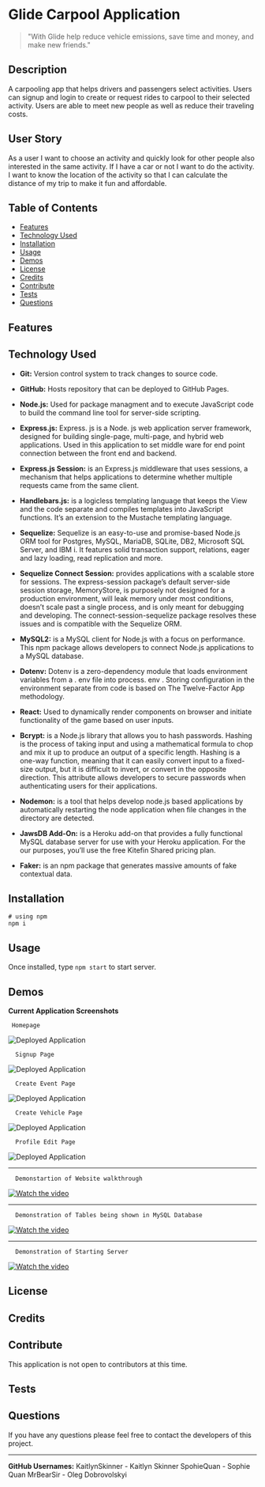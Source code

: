 # Glide Carpool Application

> "With Glide help reduce vehicle emissions, save time and money, and make new friends."

## Description
A carpooling app that helps drivers and passengers select activities. Users can signup and login to create or request rides to carpool to their selected activity. Users are able to meet new people as well as reduce their traveling costs.

## User Story
As a user I want to choose an activity and quickly look for other people also interested in the same activity. If I have a car or not I want to do the activity. I want to know the location of the activity so that I can calculate the distance of my trip to make it fun and affordable.

## Table of Contents
  * [Features](#features)
  * [Technology Used](#technologyused)
  * [Installation](#installation)
  * [Usage](#usage)
  * [Demos](#demos)
  * [License](#license)
  * [Credits](#credits)
  * [Contribute](#contribute)
  * [Tests](#tests)
  * [Questions](#questions)

## Features


## Technology Used
* **Git:** Version control system to track changes to source code.

* **GitHub:** Hosts repository that can be deployed to GitHub Pages.

* **Node.js:** Used for package managment and to execute JavaScript code to build the command line tool for server-side scripting.

* **Express.js:** Express. js is a Node. js web application server framework, designed for building single-page, multi-page, and hybrid web applications. Used in this application to set middle ware for end point connection between the front end and backend.

* **Express.js Session:** is an Express.js middleware that uses sessions, a mechanism that helps applications to determine whether multiple requests came from the same client.

* **Handlebars.js:** is a logicless templating language that keeps the View and the code separate and compiles templates into JavaScript functions. It’s an extension to the Mustache templating language.

* **Sequelize:** Sequelize is an easy-to-use and promise-based Node.js ORM tool for Postgres, MySQL, MariaDB, SQLite, DB2, Microsoft SQL Server, and IBM i. It features solid transaction support, relations, eager and lazy loading, read replication and more.

* **Sequelize Connect Session:** provides applications with a scalable store for sessions. The express-session package’s default server-side session storage, MemoryStore, is purposely not designed for a production environment, will leak memory under most conditions, doesn’t scale past a single process, and is only meant for debugging and developing. The connect-session-sequelize package resolves these issues and is compatible with the Sequelize ORM.

* **MySQL2:** is a MySQL client for Node.js with a focus on performance. This npm package allows developers to connect Node.js applications to a MySQL database.

* **Dotenv:** Dotenv is a zero-dependency module that loads environment variables from a . env file into process. env . Storing configuration in the environment separate from code is based on The Twelve-Factor App methodology.

* **React:** Used to dynamically render components on browser and initiate functionality of the game based on user inputs.

* **Bcrypt:** is a Node.js library that allows you to hash passwords. Hashing is the process of taking input and using a mathematical formula to chop and mix it up to produce an output of a specific length. Hashing is a one-way function, meaning that it can easily convert input to a fixed-size output, but it is difficult to invert, or convert in the opposite direction. This attribute allows developers to secure passwords when authenticating users for their applications.

* **Nodemon:** is a tool that helps develop node.js based applications by automatically restarting the node application when file changes in the directory are detected.

* **JawsDB Add-On:** is a Heroku add-on that provides a fully functional MySQL database server for use with your Heroku application. For the our purposes, you’ll use the free Kitefin Shared pricing plan.

* **Faker:** is an npm package that generates massive amounts of fake contextual data.


## Installation
  ```
  # using npm
  npm i
  ```

## Usage
 Once installed, type ```npm start``` to start server.

## Demos
 **Current Application Screenshots**
 ```
  Homepage
 ```
 ![Deployed Application](https://github.com/SophieQuan/glide-carpool-app/blob/b1a1018d90fa216e05ab42e83c44e1a0ccf92e2a/public/videos/homepage.png?raw=true)

```
  Signup Page 
```
 ![Deployed Application](https://github.com/SophieQuan/glide-carpool-app/blob/b1a1018d90fa216e05ab42e83c44e1a0ccf92e2a/public/videos/signup.png?raw=true)

```
  Create Event Page
```
![Deployed Application](https://github.com/SophieQuan/glide-carpool-app/blob/b1a1018d90fa216e05ab42e83c44e1a0ccf92e2a/public/videos/create-event.png?raw=true)

```
  Create Vehicle Page
```
![Deployed Application](https://github.com/SophieQuan/glide-carpool-app/blob/b1a1018d90fa216e05ab42e83c44e1a0ccf92e2a/public/videos/create-vehicle.png?raw=true)

```
  Profile Edit Page
```
![Deployed Application](https://github.com/SophieQuan/glide-carpool-app/blob/b1a1018d90fa216e05ab42e83c44e1a0ccf92e2a/public/videos/profile-edit.png?raw=true)

 ** **
  ```
    Demonstartion of Website walkthrough
  ```
  [![Watch the video](https://img.youtube.com/vi/28hG1lqfG4M/0.jpg)](https://www.youtube.com/watch?v=28hG1lqfG4M)

 ** **
  ```
    Demonstration of Tables being shown in MySQL Database
  ```
  [![Watch the video](https://img.youtube.com/vi/PNnq5kHjf7I/0.jpg)](https://www.youtube.com/watch?v=PNnq5kHjf7I)

 ** **
  ```
    Demonstration of Starting Server
  ```
  [![Watch the video](https://img.youtube.com/vi/S-OiAEmeG7Y/0.jpg)](https://www.youtube.com/watch?v=S-OiAEmeG7Y)

    
## License


## Credits


## Contribute
This application is not open to contributors at this time.

## Tests


## Questions
If you have any questions please feel free to contact the developers of this project.
** **
**GitHub Usernames:** 
KaitlynSkinner - Kaitlyn Skinner
SpohieQuan - Sophie Quan
MrBearSir - Oleg Dobrovolskyi
